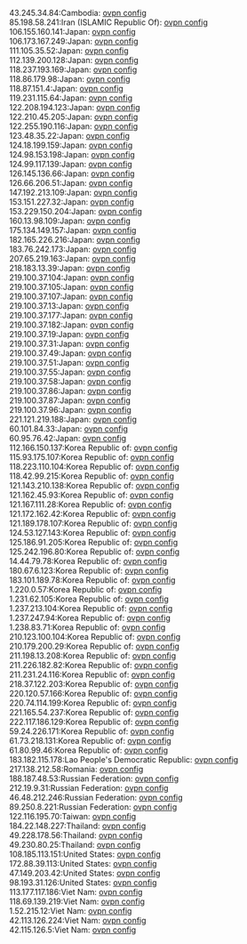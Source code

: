 43.245.34.84:Cambodia: [ovpn config](vpn/43_245_34_84.ovpn)  
85.198.58.241:Iran (ISLAMIC Republic Of): [ovpn config](vpn/85_198_58_241.ovpn)  
106.155.160.141:Japan: [ovpn config](vpn/106_155_160_141.ovpn)  
106.173.167.249:Japan: [ovpn config](vpn/106_173_167_249.ovpn)  
111.105.35.52:Japan: [ovpn config](vpn/111_105_35_52.ovpn)  
112.139.200.128:Japan: [ovpn config](vpn/112_139_200_128.ovpn)  
118.237.193.169:Japan: [ovpn config](vpn/118_237_193_169.ovpn)  
118.86.179.98:Japan: [ovpn config](vpn/118_86_179_98.ovpn)  
118.87.151.4:Japan: [ovpn config](vpn/118_87_151_4.ovpn)  
119.231.115.64:Japan: [ovpn config](vpn/119_231_115_64.ovpn)  
122.208.194.123:Japan: [ovpn config](vpn/122_208_194_123.ovpn)  
122.210.45.205:Japan: [ovpn config](vpn/122_210_45_205.ovpn)  
122.255.190.116:Japan: [ovpn config](vpn/122_255_190_116.ovpn)  
123.48.35.22:Japan: [ovpn config](vpn/123_48_35_22.ovpn)  
124.18.199.159:Japan: [ovpn config](vpn/124_18_199_159.ovpn)  
124.98.153.198:Japan: [ovpn config](vpn/124_98_153_198.ovpn)  
124.99.117.139:Japan: [ovpn config](vpn/124_99_117_139.ovpn)  
126.145.136.66:Japan: [ovpn config](vpn/126_145_136_66.ovpn)  
126.66.206.51:Japan: [ovpn config](vpn/126_66_206_51.ovpn)  
147.192.213.109:Japan: [ovpn config](vpn/147_192_213_109.ovpn)  
153.151.227.32:Japan: [ovpn config](vpn/153_151_227_32.ovpn)  
153.229.150.204:Japan: [ovpn config](vpn/153_229_150_204.ovpn)  
160.13.98.109:Japan: [ovpn config](vpn/160_13_98_109.ovpn)  
175.134.149.157:Japan: [ovpn config](vpn/175_134_149_157.ovpn)  
182.165.226.216:Japan: [ovpn config](vpn/182_165_226_216.ovpn)  
183.76.242.173:Japan: [ovpn config](vpn/183_76_242_173.ovpn)  
207.65.219.163:Japan: [ovpn config](vpn/207_65_219_163.ovpn)  
218.183.13.39:Japan: [ovpn config](vpn/218_183_13_39.ovpn)  
219.100.37.104:Japan: [ovpn config](vpn/219_100_37_104.ovpn)  
219.100.37.105:Japan: [ovpn config](vpn/219_100_37_105.ovpn)  
219.100.37.107:Japan: [ovpn config](vpn/219_100_37_107.ovpn)  
219.100.37.13:Japan: [ovpn config](vpn/219_100_37_13.ovpn)  
219.100.37.177:Japan: [ovpn config](vpn/219_100_37_177.ovpn)  
219.100.37.182:Japan: [ovpn config](vpn/219_100_37_182.ovpn)  
219.100.37.19:Japan: [ovpn config](vpn/219_100_37_19.ovpn)  
219.100.37.31:Japan: [ovpn config](vpn/219_100_37_31.ovpn)  
219.100.37.49:Japan: [ovpn config](vpn/219_100_37_49.ovpn)  
219.100.37.51:Japan: [ovpn config](vpn/219_100_37_51.ovpn)  
219.100.37.55:Japan: [ovpn config](vpn/219_100_37_55.ovpn)  
219.100.37.58:Japan: [ovpn config](vpn/219_100_37_58.ovpn)  
219.100.37.86:Japan: [ovpn config](vpn/219_100_37_86.ovpn)  
219.100.37.87:Japan: [ovpn config](vpn/219_100_37_87.ovpn)  
219.100.37.96:Japan: [ovpn config](vpn/219_100_37_96.ovpn)  
221.121.219.188:Japan: [ovpn config](vpn/221_121_219_188.ovpn)  
60.101.84.33:Japan: [ovpn config](vpn/60_101_84_33.ovpn)  
60.95.76.42:Japan: [ovpn config](vpn/60_95_76_42.ovpn)  
112.166.150.137:Korea Republic of: [ovpn config](vpn/112_166_150_137.ovpn)  
115.93.175.107:Korea Republic of: [ovpn config](vpn/115_93_175_107.ovpn)  
118.223.110.104:Korea Republic of: [ovpn config](vpn/118_223_110_104.ovpn)  
118.42.99.215:Korea Republic of: [ovpn config](vpn/118_42_99_215.ovpn)  
121.143.210.138:Korea Republic of: [ovpn config](vpn/121_143_210_138.ovpn)  
121.162.45.93:Korea Republic of: [ovpn config](vpn/121_162_45_93.ovpn)  
121.167.111.28:Korea Republic of: [ovpn config](vpn/121_167_111_28.ovpn)  
121.172.162.42:Korea Republic of: [ovpn config](vpn/121_172_162_42.ovpn)  
121.189.178.107:Korea Republic of: [ovpn config](vpn/121_189_178_107.ovpn)  
124.53.127.143:Korea Republic of: [ovpn config](vpn/124_53_127_143.ovpn)  
125.186.91.205:Korea Republic of: [ovpn config](vpn/125_186_91_205.ovpn)  
125.242.196.80:Korea Republic of: [ovpn config](vpn/125_242_196_80.ovpn)  
14.44.79.78:Korea Republic of: [ovpn config](vpn/14_44_79_78.ovpn)  
180.67.6.123:Korea Republic of: [ovpn config](vpn/180_67_6_123.ovpn)  
183.101.189.78:Korea Republic of: [ovpn config](vpn/183_101_189_78.ovpn)  
1.220.0.57:Korea Republic of: [ovpn config](vpn/1_220_0_57.ovpn)  
1.231.62.105:Korea Republic of: [ovpn config](vpn/1_231_62_105.ovpn)  
1.237.213.104:Korea Republic of: [ovpn config](vpn/1_237_213_104.ovpn)  
1.237.247.94:Korea Republic of: [ovpn config](vpn/1_237_247_94.ovpn)  
1.238.83.71:Korea Republic of: [ovpn config](vpn/1_238_83_71.ovpn)  
210.123.100.104:Korea Republic of: [ovpn config](vpn/210_123_100_104.ovpn)  
210.179.200.29:Korea Republic of: [ovpn config](vpn/210_179_200_29.ovpn)  
211.198.13.208:Korea Republic of: [ovpn config](vpn/211_198_13_208.ovpn)  
211.226.182.82:Korea Republic of: [ovpn config](vpn/211_226_182_82.ovpn)  
211.231.24.116:Korea Republic of: [ovpn config](vpn/211_231_24_116.ovpn)  
218.37.122.203:Korea Republic of: [ovpn config](vpn/218_37_122_203.ovpn)  
220.120.57.166:Korea Republic of: [ovpn config](vpn/220_120_57_166.ovpn)  
220.74.114.199:Korea Republic of: [ovpn config](vpn/220_74_114_199.ovpn)  
221.165.54.237:Korea Republic of: [ovpn config](vpn/221_165_54_237.ovpn)  
222.117.186.129:Korea Republic of: [ovpn config](vpn/222_117_186_129.ovpn)  
59.24.226.171:Korea Republic of: [ovpn config](vpn/59_24_226_171.ovpn)  
61.73.218.131:Korea Republic of: [ovpn config](vpn/61_73_218_131.ovpn)  
61.80.99.46:Korea Republic of: [ovpn config](vpn/61_80_99_46.ovpn)  
183.182.115.178:Lao People's Democratic Republic: [ovpn config](vpn/183_182_115_178.ovpn)  
217.138.212.58:Romania: [ovpn config](vpn/217_138_212_58.ovpn)  
188.187.48.53:Russian Federation: [ovpn config](vpn/188_187_48_53.ovpn)  
212.19.9.31:Russian Federation: [ovpn config](vpn/212_19_9_31.ovpn)  
46.48.212.246:Russian Federation: [ovpn config](vpn/46_48_212_246.ovpn)  
89.250.8.221:Russian Federation: [ovpn config](vpn/89_250_8_221.ovpn)  
122.116.195.70:Taiwan: [ovpn config](vpn/122_116_195_70.ovpn)  
184.22.148.227:Thailand: [ovpn config](vpn/184_22_148_227.ovpn)  
49.228.178.56:Thailand: [ovpn config](vpn/49_228_178_56.ovpn)  
49.230.80.25:Thailand: [ovpn config](vpn/49_230_80_25.ovpn)  
108.185.113.151:United States: [ovpn config](vpn/108_185_113_151.ovpn)  
172.88.39.113:United States: [ovpn config](vpn/172_88_39_113.ovpn)  
47.149.203.42:United States: [ovpn config](vpn/47_149_203_42.ovpn)  
98.193.31.126:United States: [ovpn config](vpn/98_193_31_126.ovpn)  
113.177.117.186:Viet Nam: [ovpn config](vpn/113_177_117_186.ovpn)  
118.69.139.219:Viet Nam: [ovpn config](vpn/118_69_139_219.ovpn)  
1.52.215.12:Viet Nam: [ovpn config](vpn/1_52_215_12.ovpn)  
42.113.126.224:Viet Nam: [ovpn config](vpn/42_113_126_224.ovpn)  
42.115.126.5:Viet Nam: [ovpn config](vpn/42_115_126_5.ovpn)  
